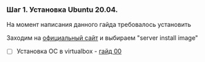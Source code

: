 

### Шаг 1. Установка Ubuntu 20.04.

На момент написания данного гайда требовалось установить 

Заходим на [официальный сайт](https://releases.ubuntu.com/focal/ "скачать Ubuntu 20.04") и выбираем "server install image"

- [ ] Установка ОС в virtualbox - [гайд 00](https://github.com/codesshaman/inception/blob/main/00_INSTALL_SYSTEM.md "Установка ОС в virtualbox")